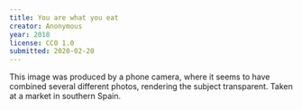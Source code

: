 ```yaml
---
title: You are what you eat
creator: Anonymous
year: 2018
license: CC0 1.0
submitted: 2020-02-20
---
```


This image was produced by a phone camera, where it seems to have combined several different photos, rendering the subject transparent. Taken at a market in southern Spain.
